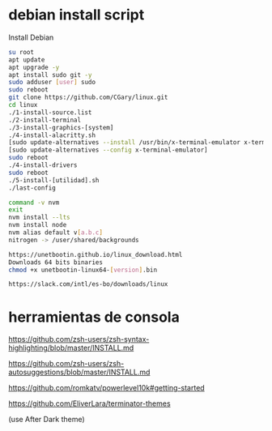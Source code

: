 # debian install script
Install Debian
```bash
su root
apt update
apt upgrade -y
apt install sudo git -y
sudo adduser [user] sudo
sudo reboot
git clone https://github.com/CGary/linux.git
cd linux
./1-install-source.list
./2-install-terminal
./3-install-graphics-[system]
./4-install-alacritty.sh
[sudo update-alternatives --install /usr/bin/x-terminal-emulator x-terminal-emulator "$HOME/.cargo/bin/alacritty" 50]
[sudo update-alternatives --config x-terminal-emulator]
sudo reboot
./4-install-drivers
sudo reboot
./5-install-[utilidad].sh
./last-config

command -v nvm
exit
nvm install --lts
nvm install node
nvm alias default v[a.b.c]
nitrogen -> /user/shared/backgrounds

https://unetbootin.github.io/linux_download.html
Downloads 64 bits binaries
chmod +x unetbootin-linux64-[version].bin

https://slack.com/intl/es-bo/downloads/linux

```
# herramientas de consola
https://github.com/zsh-users/zsh-syntax-highlighting/blob/master/INSTALL.md

https://github.com/zsh-users/zsh-autosuggestions/blob/master/INSTALL.md

https://github.com/romkatv/powerlevel10k#getting-started

https://github.com/EliverLara/terminator-themes

(use After Dark theme)